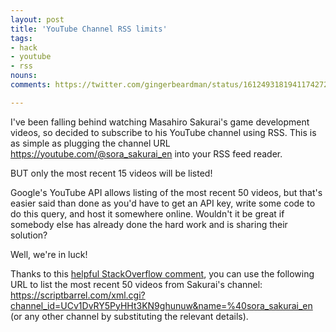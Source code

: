 ```yaml
---
layout: post
title: 'YouTube Channel RSS limits'
tags:
- hack
- youtube
- rss
nouns:
comments: https://twitter.com/gingerbeardman/status/1612493181941174272

---
```


I've been falling behind watching Masahiro Sakurai's game development videos, so decided to subscribe to his YouTube channel using RSS. This is as simple as plugging the channel URL https://youtube.com/@sora_sakurai_en into your RSS feed reader.

BUT only the most recent 15 videos will be listed!

Google's YouTube API allows listing of the most recent 50 videos, but that's easier said than done as you'd have to get an API key, write some code to do this query, and host it somewhere online. Wouldn't it be great if somebody else has already done the hard work and is sharing their solution?

Well, we're in luck!

Thanks to this [helpful StackOverflow comment](https://stackoverflow.com/questions/56430703/how-to-use-youtube-data-api-v3-to-get-more-than-15-videos-in-an-rss-reader-ne#comment99478631_56430703), you can use the following URL to list the most recent 50 videos from Sakurai's channel:
https://scriptbarrel.com/xml.cgi?channel_id=UCv1DvRY5PyHHt3KN9ghunuw&name=%40sora_sakurai_en (or any other channel by substituting the relevant details).
